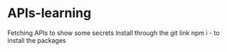 # APIs-learning
Fetching APIs to show some secrets 
 Install through the git link 
 npm i  - to install  the packages 
 

